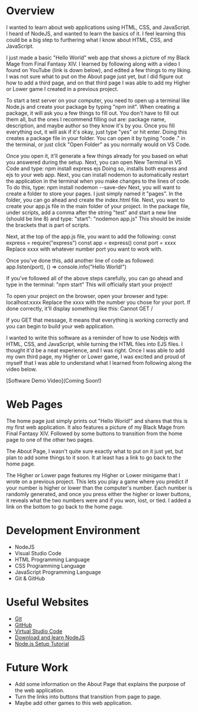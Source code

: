 # Overview

I wanted to learn about web applications using HTML, CSS, and JavaScript. I heard of NodeJS, and wanted to learn the basics of it.
I feel learning this could be a big step to furthering what I know about HTML, CSS, and JavaScript.

I just made a basic "Hello World" web app that shows a picture of my Black Mage from Final Fantasy XIV.
I learned by following along with a video I found on YouTube (link is down below), and edited a few things to my liking.
I was not sure what to put on the About page just yet, but I did figure out how to add a third page, and on that third page I
was able to add my Higher or Lower game I created in a previous project.

To start a test server on your computer, you need to open up a terminal like Node.js and create your package by typing "npm init".
When creating a package, it will ask you a few things to fill out. You don't have to fill out them all, but the ones I recommend
filling out are: package name, description, and maybe author so they know it's by you.
Once you fill everything out, it will ask if it's okay, just type "yes" or hit enter.
Doing this creates a package file in your folder. You can open it by typing "code ." in the terminal, or just click "Open Folder" as you normally would on VS Code.

Once you open it, it'll generate a few things already for you based on what you answered during the setup.
Next, you can open New Terminal in VS Code and type: npm install express ejs
Doing so, installs both express and ejs to your web app.
Next, you can install nodemon to automatically restart the application in the terminal when you make changes to the lines of code.
To do this, type: npm install nodemon --save-dev
Next, you will want to create a folder to store your pages. I just simply named it "pages".
In the folder, you can go ahead and create the index.html file.
Next, you want to create your app.js file in the main folder of your project.
In the package file, under scripts, add a comma after the string "test" and start a new line (should be line 8) and type:
"start": "nodemon app.js"
This should be inside the brackets that is part of scripts.

Next, at the top of the app.js file, you want to add the following:
const express = require("express")
const app = express()
const port = xxxx
Replace xxxx with whatever number port you want to work with.

Once you've done this, add another line of code as followed:
app.listen(port), () => console.info("Hello World!")

If you've followed all of the above steps carefully, you can go ahead and type in the terminal: "npm start"
This will officially start your project!

To open your project on the browser, open your browser and type: localhost:xxxx
Replace the xxxx with the number you chose for your port.
If done correctly, it'll display something like this:
Cannot GET /

If you GET that message, it means that everything is working correctly and you can begin to build your web application.

I wanted to write this software as a reminder of how to use Nodejs with HTML, CSS, and JavaScript, while turning the HTML files into EJS files. I thought it'd be a neat experience, and I was right. Once I was able to add my own third page, my Higher or Lower game, I was excited and proud of myself that I was able to understand what I learned from following along the video below.

[Software Demo Video](Coming Soon!)

# Web Pages

The home page just simply prints out "Hello World!" and shares that this is my first web application.
It also features a picture of my Black Mage from Final Fantasy XIV.
Followed by some buttons to transition from the home page to one of the other two pages.

The About Page, I wasn't quite sure exactly what to put on it just yet, but plan to add some things to it soon.
It at least has a link to go back to the home page.

The Higher or Lower page features my Higher or Lower minigame that I wrote on a previous project.
This lets you play a game where you predict if your number is higher or lower than the computer's number.
Each number is randomly generated, and once you press either the higher or lower buttons, it reveals what the two numbers were and if you won, lost, or tied.
I added a link on the bottom to go back to the home page.

# Development Environment

- NodeJS
- Visual Studio Code
- HTML Programming Language
- CSS Programming Language
- JavaScript Programming Language
- Git & GitHub

# Useful Websites

- [Git](https://git-scm.com/download)
- [GitHub](https://github.com/)
- [Virtual Studio Code](https://code.visualstudio.com/download)
- [Download and learn NodeJS](https://nodejs.dev/en/)
- [Node.js Setup Tutorial](https://www.youtube.com/watch?v=A01KtJTv1oc)

# Future Work

* Add some information on the About Page that explains the purpose of the web application.
* Turn the links into buttons that transition from page to page.
* Maybe add other games to this web application.